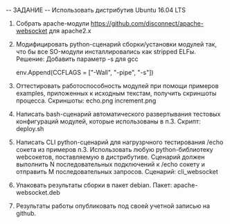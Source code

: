 -- ЗАДАНИЕ --
Использовать дистрибутив Ubuntu 16.04 LTS

1. Cобрать apache-модули https://github.com/disconnect/apache-websocket для apache2.x

2. Модифицировать python-сценарий сборки/установки модулей так, что бы все SO-модули
инсталлировались как stripped ELFы.
Решение: Добавить параметр -s для gcc
 
	 env.Append(CCFLAGS = ["-Wall", "-pipe", "-s"])


3. Оттестировать работоспособность модулей при помощи примеров examples, приложенных к исходным текстам,
получить скриншоты процесса.
Скриншоты:
	echo.png
	increment.png	


4. Написать bash-сценарий автоматического развертывания тестовых конфигураций модулей,
которые использованы в п.3.
Скрипт:
	deploy.sh
	

5. Написать CLI python-сценарий для нагрузрчного тестирования /echo сокета из примеров п.3.
Использовать любую python-библиотеку webсокетов, поставляемую в дистрибутиве. 
Сценарий должен выполнить N последовательных подключений к /echo сокету 
и отправить M последовательных запросов.
Сценарий:
	cli_websocket


6. Упаковать результаты сборки в пакет debian.
Пакет:
	apache-websocket.deb


7. Результаты работы опубликовать под своей учетной записью на github.


